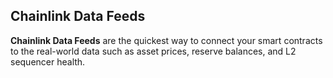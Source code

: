 ## Chainlink Data Feeds 

**Chainlink Data Feeds** are the quickest way to connect your smart contracts to the real-world data such as asset prices, reserve balances, and L2 sequencer health.